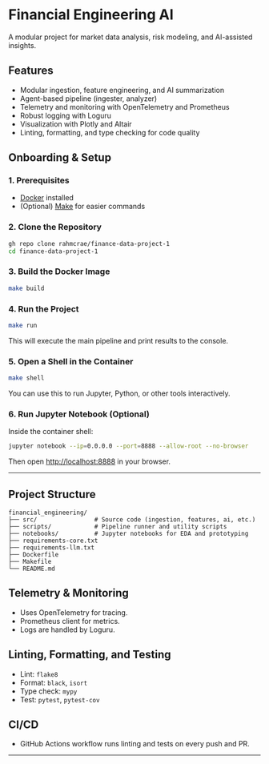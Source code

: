 # Financial Engineering AI

A modular project for market data analysis, risk modeling, and AI-assisted insights.

## Features

- Modular ingestion, feature engineering, and AI summarization
- Agent-based pipeline (ingester, analyzer)
- Telemetry and monitoring with OpenTelemetry and Prometheus
- Robust logging with Loguru
- Visualization with Plotly and Altair
- Linting, formatting, and type checking for code quality

## Onboarding & Setup

### 1. Prerequisites

- [Docker](https://www.docker.com/products/docker-desktop/) installed
- (Optional) [Make](https://www.gnu.org/software/make/) for easier commands

### 2. Clone the Repository

```sh
gh repo clone rahmcrae/finance-data-project-1
cd finance-data-project-1
```

### 3. Build the Docker Image

```sh
make build
```

### 4. Run the Project

```sh
make run
```

This will execute the main pipeline and print results to the console.

### 5. Open a Shell in the Container

```sh
make shell
```

You can use this to run Jupyter, Python, or other tools interactively.

### 6. Run Jupyter Notebook (Optional)

Inside the container shell:

```sh
jupyter notebook --ip=0.0.0.0 --port=8888 --allow-root --no-browser
```

Then open [http://localhost:8888](http://localhost:8888) in your browser.

---

## Project Structure

```
financial_engineering/
├── src/                # Source code (ingestion, features, ai, etc.)
├── scripts/            # Pipeline runner and utility scripts
├── notebooks/          # Jupyter notebooks for EDA and prototyping
├── requirements-core.txt
├── requirements-llm.txt
├── Dockerfile
├── Makefile
└── README.md
```

## Telemetry & Monitoring

- Uses OpenTelemetry for tracing.
- Prometheus client for metrics.
- Logs are handled by Loguru.

## Linting, Formatting, and Testing

- Lint: `flake8`
- Format: `black`, `isort`
- Type check: `mypy`
- Test: `pytest`, `pytest-cov`

## CI/CD

- GitHub Actions workflow runs linting and tests on every push and PR.

---